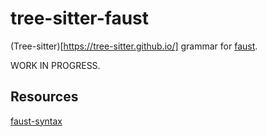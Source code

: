 # tree-sitter-faust

(Tree-sitter)[https://tree-sitter.github.io/] grammar for [faust](https://faust.grame.fr/).

WORK IN PROGRESS.

## Resources
[faust-syntax](https://faustdoc.grame.fr/manual/syntax/) 
